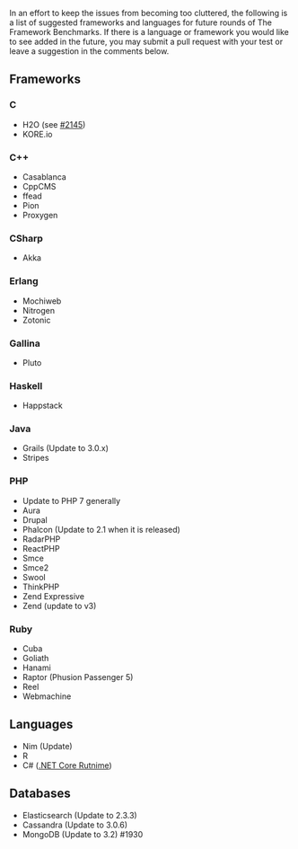In an effort to keep the issues from becoming too cluttered, the following is a list of suggested frameworks and languages for future rounds of The Framework Benchmarks. If there is a language or framework you would like to see added in the future, you may submit a pull request with your test or leave a suggestion in the comments below.

## Frameworks

### C
* H2O (see [#2145](https://github.com/TechEmpower/FrameworkBenchmarks/pull/2145))
* KORE.io

### C++
* Casablanca
* CppCMS
* ffead
* Pion
* Proxygen

### CSharp
* Akka

### Erlang
* Mochiweb
* Nitrogen
* Zotonic

### Gallina
* Pluto

### Haskell
* Happstack

### Java
* Grails (Update to 3.0.x)
* Stripes

### PHP
* Update to PHP 7 generally
* Aura
* Drupal
* Phalcon (Update to 2.1 when it is released) 
* RadarPHP
* ReactPHP
* Smce
* Smce2
* Swool
* ThinkPHP
* Zend Expressive
* Zend (update to v3)

### Ruby
* Cuba
* Goliath
* Hanami
* Raptor (Phusion Passenger 5)
* Reel
* Webmachine

## Languages

* Nim (Update)
* R
* C# ([.NET Core Rutnime](https://github.com/dotnet/cli))

## Databases

* Elasticsearch (Update to 2.3.3)
* Cassandra (Update to 3.0.6)
* MongoDB (Update to 3.2) #1930